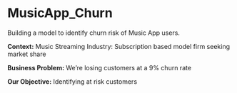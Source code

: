 # MusicApp_Churn
Building a model to identify churn risk of Music App users.

**Context:**
Music Streaming Industry: Subscription based model firm seeking market share

**Business Problem:**
We’re losing customers at a
9% churn rate

**Our Objective:** Identifying at
risk customers





